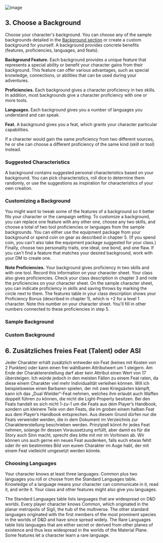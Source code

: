 

![image](assets/rules/UnderConstruction.png)



## 3. Choose a Background
Choose your character's background. You can choose any of the sample backgrounds detailed in the [Background section](https://lolindhir.github.io/PnP/rules/creation/backgrounds) or create a custom background for yourself.
A background provides concrete benefits (features, proficiencies, languages, and feats).

**Background Feature.** Each background provides a unique feature that represents a special ability or benefit your character gains from their background. This feature can offer various advantages, such as special knowledge, connections, or abilities that can be used during your adventures.

**Proficiencies.** Each background gives a character proficiency in two skills. In addition, most backgrounds give a character proficiency with one or more tools.

**Languages.** Each background gives you a number of languages you understand and can speak.

**Feat.** A background gives you a feat, which grants your character particular capabilities.



If a character would gain the same proficiency from two different sources, he or she can choose a different proficiency of the same kind (skill or tool) instead.


### Suggested Characteristics
A background contains suggested personal characteristics based on your background. You can pick characteristics, roll dice to determine them randomly, or use the suggestions as inspiration for characteristics of your own creation.

### Customizing a Background
You might want to tweak some of the features of a background so it better fits your character or the campaign setting. To customize a background, you can replace one feature with any other one, choose any two skills, and choose a total of two tool proficiencies or languages from the sample backgrounds. You can either use the equipment package from your background or spend coin on gear as described in chapter 5. (If you spend coin, you can't also take the equipment package suggested for your class.) Finally, choose two personality traits, one ideal, one bond, and one flaw. If you can't find a feature that matches your desired background, work with your DM to create one.



**Note Proficiencies.** Your background gives proficiency in two skills and with one tool. Record this information on your character sheet. Your class also gives proficiencies. Check your class description in chapter 3 and note the proficiencies on your character sheet. On the sample character sheet, you can indicate proficiency in skills and saving throws by marking the circle next to them. The features table in your class description shows your Proficiency Bonus (described in chapter 1), which is +2 for a level 1 character. Note this number on your character sheet. You'll fill in other numbers connected to these proficiencies in step 5.





### Sample Background

### Custom Background




## 6. Zusätzliches freies Feat (Talent) oder ASI
Jeder Charakter erhält zusätzlich entweder ein Feat (keines mit Kosten von 2 Punkten) oder kann einen frei wählbaren Attributwert um 1 steigern. Am Ende der Charaktererstellung darf aber kein Attribut einen Wert von 17 übersteigen. Ich würde jedoch in den meisten Fällen zu einem Feat raten, da diese einem Charakter viel mehr Individualität verleihen können. Will ich beispielsweise einen Barbaren spielen, der mit zwei Kriegsäxten kämpft, kann ich das „Dual Wielder“-Feat nehmen, welches ihm erlaubt auch Waffen doppelt führen zu können, die nicht die Light-Property besitzen.
Bei den Feats handelt es sich nicht 1-zu-1 um die Feats aus dem Player’s Handbook, sondern um kleinere Teile von den Feats, die im groben einem halben Feat aus dem Player’s Handbook entsprechen. Aus diesem Grund dürfen nur die Feats verwendet werden, die in dem Dokument im Verzeichnis zur Charaktererstellung beschrieben werden. Prinzipiell könnt ihr jedes Feat nehmen, solange ihr dessen Voraussetzung erfüllt, aber damit es für die Story auch Sinn macht, sprecht dies bitte mit mir im Vorhinein ab. Wir können uns auch gerne ein neues Feat ausdenken, falls euch etwas fehlt oder ihr ein bestimmtes Bild von eurem Charakter im Auge habt, der mit einem Feat vielleicht umgesetzt werden könnte.




### Choosing Languages
Your character knows at least three languages: Common plus two languages you roll or choose from the Standard Languages table. Knowledge of a language means your character can communicate in it, read it, and write it. Your class and other features might also give you languages.

The Standard Languages table lists languages that are widespread on D&D worlds. Every player character knows Common, which originated in the planar metropolis of Sigil, the hub of the multiverse. The other standard languages originated with the first members of the most prominent species in the worlds of D&D and have since spread widely.
The Rare Languages table lists languages that are either secret or derived from other planes of existence and thus less widespread in the worlds of the Material Plane. Some features let a character learn a rare language.
